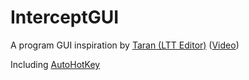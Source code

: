 # InterceptGUI

A program GUI inspiration by [Taran (LTT Editor)](https://github.com/TaranVH/2nd-keyboard/tree/master/Intercept) ([Video](https://www.youtube.com/watch?v=y3e_ri-vOIo))

Including [AutoHotKey](https://autohotkey.com)
